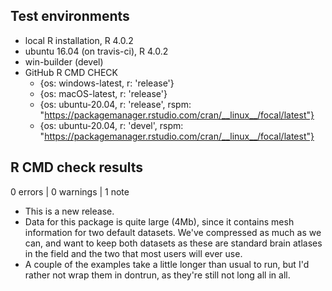 ## Test environments
* local R installation, R 4.0.2
* ubuntu 16.04 (on travis-ci), R 4.0.2
* win-builder (devel)
* GitHub R CMD CHECK
  - {os: windows-latest, r: 'release'}
  - {os: macOS-latest,   r: 'release'}
  - {os: ubuntu-20.04,   r: 'release', rspm: "https://packagemanager.rstudio.com/cran/__linux__/focal/latest"}
  - {os: ubuntu-20.04,   r: 'devel',   rspm: "https://packagemanager.rstudio.com/cran/__linux__/focal/latest"}

## R CMD check results

0 errors | 0 warnings | 1 note

* This is a new release.
* Data for this package is quite large (4Mb), since it contains mesh information for two default datasets. We've compressed as much as we can, and want to keep both datasets as these are standard brain atlases in the field and the two that most users will ever use. 
* A couple of the examples take a little longer than usual to run, but I'd rather not wrap them in dontrun, as they're still not long all in all.
